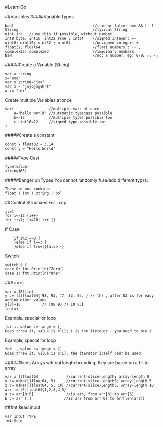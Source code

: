 #Learn Go

##Variables
#####Variable Types

    bool                                    //true or false; use && || !
    String                                  //typical String
    uint int   //use this if possible, without number                      
    int8 byte; int16; int32 rune ; int64    //signed integer: +-
    uint8; uint16; uint32 ; uint64          //unsigned integer: +  
    float32; float64                        //float numbers : +- ,
    complex32; complex63                    //imaginary numbers
    NaN                                     //not a number, eg. 0/0; ∞; -∞
#####Create a Variable (String)

    var x string 
    x="yoo"
    var y string="joo"
    var z = "jojojoguhrt"
    a := "boi"
Create multiple Variables at once
   
    var(                //multiple vars at once
        a="hello world" //automatic typecast possible
        b=-12           //multiple types possible too
        c uint16=12     //signed type possible too
    )

#####Create a constant
    
    const x float32 = 3.14
    const y = "Hello World"
    
#####Type Cast

    Type(value)
    string(65)
#####Danger on Types
You cannot randomly fuse/add different types:

    These do not combine:
    float ! int ! string ! bol    
##Control Structures
For Loop

    i:=1
    for i<=12 {i++}
    for i:=1; i<=10; i++ {}
    
If Case
    
        if i%2 ==0 {
        }else if i==2 {
        }else if true||false {}
Switch

    switch i {
    case 0: fmt.Println("Zero")
    case 1: fmt.Println("One")
##Arrays

    var x [25]int
    y := [5]float64{ 98, 93, 77, 82, 83, } // the , after 83 is for easy adding other values
    y[3}=10          // [98 93 77 10 83] 
    len(x)          
Example, special for loop

    for i, value := range x {}
    Goes threw it, value is x[i]; i is the iterator | you need to use i
Example, special for loop

    for _, value := range x {}
    Goes threw it, value is x[i]; the iterator itself cant be used  
#####Slices
Arrays wihtout length bounding, they are based on a finite array

    var x []float64             //current-slice-length; array-length 0
    y := make([]float64, 5)     //current-slice-length5; array-length 5
    z := make([]float64, 5, 10) //current-slice-length5; array-length 10 
    arr := [5]float64{1,2,3,4,5}
    a := arr[0:5]               //is arr, from arr[0] to arr[5]
    b := arr [:]               //is arr from arr[0] to arr[len(arr)]    
##fmt
Read input

    var input TYPE
    fmt.Scan